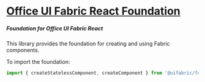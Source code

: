 # [Office UI Fabric React Foundation](http://dev.microsoft.com/fabric)

##### Foundation for Office UI Fabric React

This library provides the foundation for creating and using Fabric components.

To import the foundation:

```js
import { createStatelessComponent, createComponent } from '@uifabric/foundation';
```
